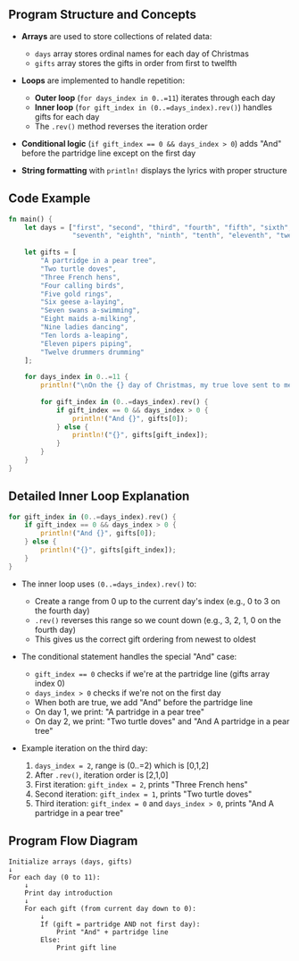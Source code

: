 ## Program Structure and Concepts

- **Arrays** are used to store collections of related data:
    
    - `days` array stores ordinal names for each day of Christmas
    - `gifts` array stores the gifts in order from first to twelfth
- **Loops** are implemented to handle repetition:
    
    - **Outer loop** (`for days_index in 0..=11`) iterates through each day
    - **Inner loop** (`for gift_index in (0..=days_index).rev()`) handles gifts for each day
    - The `.rev()` method reverses the iteration order
- **Conditional logic** (`if gift_index == 0 && days_index > 0`) adds "And" before the partridge line except on the first day
    
- **String formatting** with `println!` displays the lyrics with proper structure
    

## Code Example

```rust
fn main() {
    let days = ["first", "second", "third", "fourth", "fifth", "sixth", 
                "seventh", "eighth", "ninth", "tenth", "eleventh", "twelfth"];
    
    let gifts = [
        "A partridge in a pear tree",
        "Two turtle doves",
        "Three French hens",
        "Four calling birds",
        "Five gold rings",
        "Six geese a-laying",
        "Seven swans a-swimming",
        "Eight maids a-milking",
        "Nine ladies dancing",
        "Ten lords a-leaping",
        "Eleven pipers piping",
        "Twelve drummers drumming"
    ];
    
    for days_index in 0..=11 {
        println!("\nOn the {} day of Christmas, my true love sent to me:", days[days_index]);
        
        for gift_index in (0..=days_index).rev() {
            if gift_index == 0 && days_index > 0 {
                println!("And {}", gifts[0]);
            } else {
                println!("{}", gifts[gift_index]);
            }
        }
    }
}
```

## Detailed Inner Loop Explanation

```rust
for gift_index in (0..=days_index).rev() {
    if gift_index == 0 && days_index > 0 {
        println!("And {}", gifts[0]);
    } else {
        println!("{}", gifts[gift_index]);
    }
}
```

- The inner loop uses `(0..=days_index).rev()` to:
    
    - Create a range from 0 up to the current day's index (e.g., 0 to 3 on the fourth day)
    - `.rev()` reverses this range so we count down (e.g., 3, 2, 1, 0 on the fourth day)
    - This gives us the correct gift ordering from newest to oldest
- The conditional statement handles the special "And" case:
    
    - `gift_index == 0` checks if we're at the partridge line (gifts array index 0)
    - `days_index > 0` checks if we're not on the first day
    - When both are true, we add "And" before the partridge line
    - On day 1, we print: "A partridge in a pear tree"
    - On day 2, we print: "Two turtle doves" and "And A partridge in a pear tree"
- Example iteration on the third day:
    
    1. `days_index = 2`, range is (0..=2) which is [0,1,2]
    2. After `.rev()`, iteration order is [2,1,0]
    3. First iteration: `gift_index = 2`, prints "Three French hens"
    4. Second iteration: `gift_index = 1`, prints "Two turtle doves"
    5. Third iteration: `gift_index = 0` and `days_index > 0`, prints "And A partridge in a pear tree"

## Program Flow Diagram

```
Initialize arrays (days, gifts)
↓
For each day (0 to 11):
    ↓
    Print day introduction
    ↓
    For each gift (from current day down to 0):
        ↓
        If (gift = partridge AND not first day):
            Print "And" + partridge line
        Else:
            Print gift line
```
